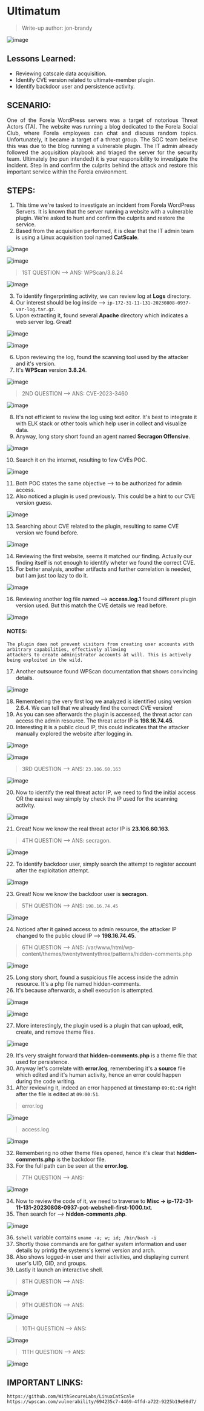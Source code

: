 # Ultimatum
> Write-up author: jon-brandy

![image](https://github.com/jon-brandy/hackthebox/assets/70703371/b3ee7200-1193-4c98-9a5a-39593799f95f)


## Lessons Learned:
- Reviewing catscale data acquisition.
- Identify CVE version related to ultimate-member plugin.
- Identify backdoor user and persistence activity.

## SCENARIO:

<p align="justify">
One of the Forela WordPress servers was a target of notorious Threat Actors (TA). The website was running a blog dedicated to the Forela Social Club, where Forela employees can chat and discuss random topics. Unfortunately, it became a target of a threat group. The SOC team believe this was due to the blog running a vulnerable plugin. The IT admin already followed the acquisition playbook and triaged the server for the security team. Ultimately (no pun intended) it is your responsibility to investigate the incident. Step in and confirm the culprits behind the attack and restore this important service within the Forela environment.
</p>

## STEPS:
1. This time we're tasked to investigate an incident from Forela WordPress Servers. It is known that the server running a website with a vulnerable plugin. We're asked to hunt and confirm the culprits and restore the service.
2. Based from the acquisition performed, it is clear that the IT admin team is using a Linux acquisition tool named **CatScale**.

![image](https://github.com/user-attachments/assets/5f06bdcb-2f18-4e64-ba9c-9ba809d53378)


![image](https://github.com/user-attachments/assets/7018b428-59f0-400a-b588-5579896f426e)


> 1ST QUESTION --> ANS: WPScan/3.8.24

![image](https://github.com/jon-brandy/hackthebox/assets/70703371/6401b787-0892-49bd-ba1a-43647a099025)

3. To identify fingerprinting activity, we can review log at **Logs** directory.
4. Our interest should be log inside --> `ip-172-31-11-131-20230808-0937-var-log.tar.gz`.
5. Upon extracting it, found several **Apache** directory which indicates a web server log. Great!

![image](https://github.com/user-attachments/assets/611e783a-70da-4f0c-aa6f-d5d52c4818b7)

![image](https://github.com/user-attachments/assets/bd4c1008-0fd3-4763-8e23-c9dc391453c7)


6. Upon reviewing the log, found the scanning tool used by the attacker and it's version.
7. It's **WPScan** version **3.8.24**.

![image](https://github.com/user-attachments/assets/1ddb3037-c6bf-4f26-9fc7-048d02ada4e9)

> 2ND QUESTION --> ANS: CVE-2023-3460	

![image](https://github.com/jon-brandy/hackthebox/assets/70703371/bf6ee9e8-e58b-40da-9652-2fe8302a1754)


8. It's not efficient to review the log using text editor. It's best to integrate it with ELK stack or other tools which help user in collect and visualize data.
9. Anyway, long story short found an agent named **Secragon Offensive**.

![image](https://github.com/user-attachments/assets/26a31cf2-9bd8-4088-bb24-9da3056f4494)


10. Search it on the internet, resulting to few CVEs POC.

![image](https://github.com/user-attachments/assets/6857a8f4-42f5-4b7e-bc8c-093b3992e072)


11. Both POC states the same objective --> to be authorized for admin access.
12. Also noticed a plugin is used previously. This could be a hint to our CVE version guess.

![image](https://github.com/user-attachments/assets/ab8f31ba-1919-4f94-b142-79028ac91073)


13. Searching about CVE related to the plugin, resulting to same CVE version we found before.

![image](https://github.com/user-attachments/assets/34177f8d-f262-461d-a8dd-b2d78d1f959f)


14. Reviewing the first website, seems it matched our finding. Actually our finding itself is not enough to identify wheter we found the correct CVE.
15. For better analysis, another artifacts and further correlation is needed, but I am just too lazy to do it.

![image](https://github.com/user-attachments/assets/edbb13d3-d9b3-441e-b6fa-97012170357d)


16. Reviewing another log file named --> **access.log.1** found different plugin version used. But this match the CVE details we read before.

![image](https://github.com/user-attachments/assets/3197fcd6-bf14-4447-9d22-6f75df5173b2)


#### NOTES:

```
The plugin does not prevent visitors from creating user accounts with arbitrary capabilities, effectively allowing
attackers to create administrator accounts at will. This is actively being exploited in the wild.
```

17. Another outsource found WPScan documentation that shows convincing details.

![image](https://github.com/user-attachments/assets/60e65778-5f8d-4eee-aa3f-0a2cdad1a45a)


18. Remembering the very first log we analyzed is identified using version 2.6.4. We can tell that we already find the correct CVE version!
19. As you can see afterwards the plugin is accessed, the threat actor can access the admin resource. The threat actor IP is **198.16.74.45**.
20. Interesting it is a public cloud IP, this could indicates that the attacker manually explored the website after logging in.

![image](https://github.com/user-attachments/assets/c6a0eaeb-2d65-44e9-8019-8342431883d9)

![image](https://github.com/user-attachments/assets/01f79946-943d-47a9-9aa6-5a3d53cec286)


> 3RD QUESTION --> ANS: `23.106.60.163`

![image](https://github.com/jon-brandy/hackthebox/assets/70703371/6348ab3c-7129-49da-bdfd-2ff915980650)


20. Now to identify the real threat actor IP, we need to find the initial access OR the easiest way simply by check the IP used for the scanning activity.

![image](https://github.com/user-attachments/assets/da9d50ce-fbb5-4867-8f39-66ecde526dcd)

21. Great! Now we know the real threat actor IP is **23.106.60.163**.

> 4TH QUESTION --> ANS: secragon.

![image](https://github.com/jon-brandy/hackthebox/assets/70703371/c02c2301-69c0-4b70-9014-5bcec3fed18f)


22. To identify backdoor user, simply search the attempt to register account after the exploitation attempt.

![image](https://github.com/user-attachments/assets/340e579e-a14d-4484-ab7d-c9f5b48e5c43)


23. Great! Now we know the backdoor user is **secragon**.

> 5TH QUESTION --> ANS: `198.16.74.45`

![image](https://github.com/jon-brandy/hackthebox/assets/70703371/81716e5f-3cbf-4c7e-9b99-592b139fd35b)


24. Noticed after it gained access to admin resource, the attacker IP changed to the public cloud IP --> **198.16.74.45**.

> 6TH QUESTION --> ANS: /var/www/html/wp-content/themes/twentytwentythree/patterns/hidden-comments.php

![image](https://github.com/jon-brandy/hackthebox/assets/70703371/68be2673-8d48-45fe-be2e-356974454ec9)


25. Long story short, found a suspicious file access inside the admin resource. It's a php file named hidden-comments.
26. It's because afterwards, a shell execution is attempted.

![image](https://github.com/user-attachments/assets/67681c9a-e244-4a2e-8cac-7c120bcc5dd9)


![image](https://github.com/user-attachments/assets/414d0132-706b-41cc-a052-b79abe071595)


27. More interestingly, the plugin used is a plugin that can upload, edit, create, and remove theme files.

![image](https://github.com/user-attachments/assets/5072eb09-e746-4997-8f28-08754341d05c)


29. It's very straight forward that **hidden-comments.php** is a theme file that used for persistence.
30. Anyway let's correlate with **error.log**, remembering it's a **source** file which edited and it's human activity, hence an error could happen during the code writing.
31. After reviewing it, indeed an error happened at timestamp `09:01:04` right after the file is edited at `09:00:51`.

> error.log

![image](https://github.com/user-attachments/assets/ff01bd28-59a8-402b-a5fd-f1866c441509)


> access.log

![image](https://github.com/user-attachments/assets/a4f8cf6b-25b2-4d6a-be21-9963ef23216b)


32. Remembering no other theme files opened, hence it's clear that **hidden-comments.php** is the backdoor file.
33. For the full path can be seen at the **error.log**.

> 7TH QUESTION --> ANS:

![image](https://github.com/jon-brandy/hackthebox/assets/70703371/d4deadac-6f4d-4192-b2a7-a333880835b5)


34. Now to review the code of it, we need to traverse to **Misc -> ip-172-31-11-131-20230808-0937-pot-webshell-first-1000.txt**.
35. Then search for --> **hidden-comments.php**.

![image](https://github.com/user-attachments/assets/bd686b50-89b3-4467-8bd9-58bd04608851)


36. `$shell` variable contains `uname -a; w; id; /bin/bash -i`
37. Shortly those commands are for gather system information and user details by printig the systems's kernel version and arch.
38. Also shows logged-in user and their activities, and displaying current user's UID, GID, and groups.
39. Lastly it launch an interactive shell.

> 8TH QUESTION --> ANS:

![image](https://github.com/jon-brandy/hackthebox/assets/70703371/48a7eaa2-643a-42a2-838b-f4729c98d6f3)


> 9TH QUESTION --> ANS:

![image](https://github.com/jon-brandy/hackthebox/assets/70703371/f3587f8b-b17c-4c32-a10b-3618a0d8c281)


> 10TH QUESTION --> ANS:

![image](https://github.com/jon-brandy/hackthebox/assets/70703371/5697102e-1e65-4668-9538-eb41c154e870)


> 11TH QUESTION --> ANS:

![image](https://github.com/jon-brandy/hackthebox/assets/70703371/53a93703-6ecc-43a3-b1fe-553e73ca73be)


## IMPORTANT LINKS:

```
https://github.com/WithSecureLabs/LinuxCatScale
https://wpscan.com/vulnerability/694235c7-4469-4ffd-a722-9225b19e98d7/
```
